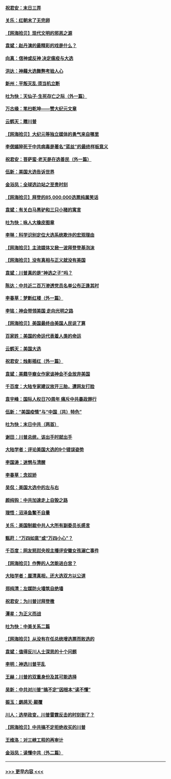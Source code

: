 #### [祝君安：末日三弄](../pages/nsc993/n12635324.md?t=12211702) 
#### [关乐：红朝末了无完卵](../pages/nsc993/n12635315.md?t=12211702) 
#### [【网海拾贝】现代文明的邪恶之源](../pages/nsc993/n12634425.md?t=12211702) 
#### [袁斌：赵丹演的最精彩的戏是什么？](../pages/nsc993/n12633316.md?t=12211702) 
#### [向真：信神或反神 决定瘟疫与大选](../pages/nsc993/n12632710.md?t=12211702) 
#### [洪达：神藉大选舞弊考验人心](../pages/nsc993/n12631962.md?t=12211702) 
#### [新州：平叛灭乱  须当机立断](../pages/nsc993/n12631946.md?t=12211702) 
#### [吐为快：天仙子‧生死存亡之际（外一篇）](../pages/nsc993/n12631927.md?t=12211702) 
#### [万古缘：笔扫乾坤——赞大纪元文章](../pages/nsc993/n12631922.md?t=12211702) 
#### [云鹤天：赠川普](../pages/nsc993/n12631823.md?t=12211702) 
#### [【网海拾贝】大纪元等独立媒体的勇气来自哪里](../pages/nsc993/n12629961.md?t=12211702) 
#### [李偲嫣猝死于中共病毒是著名“蓝丝”的最终样板意义](../pages/nsc993/n12628812.md?t=12211702) 
#### [祝君安：菩萨蛮·老天是在选善民（外一篇）](../pages/nsc993/n12628793.md?t=12211702) 
#### [伍新：美国大选告诉世界](../pages/nsc993/n12628768.md?t=12211702) 
#### [金浴凤：全球选边站之至贵时刻](../pages/nsc993/n12627318.md?t=12211702) 
#### [【网海拾贝】拜登的85,000,000选票纯属笑话](../pages/nsc993/n12626569.md?t=12211702) 
#### [袁斌：有关白马黑驴和三只小猪的寓言](../pages/nsc993/n12626198.md?t=12211702) 
#### [吐为快：咏人大橡皮图章](../pages/nsc993/n12624470.md?t=12211702) 
#### [李琳：科学识别定位大选系统欺诈的宏观理由](../pages/nsc993/n12624340.md?t=12211702) 
#### [【网海拾贝】主流媒体又掀一波拜登登基泡沫](../pages/nsc993/n12624000.md?t=12211702) 
#### [【网海拾贝】没有真相与正义就没有美国](../pages/nsc993/n12621885.md?t=12211702) 
#### [袁斌：川普真的是“神选之子”吗？](../pages/nsc993/n12621749.md?t=12211702) 
#### [陈达：中共近二百万渗透党员名单公布正逢其时](../pages/nsc993/n12620870.md?t=12211702) 
#### [李春草：梦断红楼（外一篇）](../pages/nsc993/n12619122.md?t=12211702) 
#### [李铭：神会带领美国 走向光明之路](../pages/nsc993/n12618584.md?t=12211702) 
#### [【网海拾贝】美国最终由美国人民说了算](../pages/nsc993/n12617255.md?t=12211702) 
#### [百家姓：美国的命运代表着人类的命运](../pages/nsc993/n12615838.md?t=12211702) 
#### [云鹤天：美国大选](../pages/nsc993/n12615994.md?t=12211702) 
#### [祝君安：烛影摇红（外一篇）](../pages/nsc993/n12615975.md?t=12211702) 
#### [袁斌：美籍华裔女作家谈神会不会放弃美国](../pages/nsc993/n12615263.md?t=12211702) 
#### [千百度：大陆专家建议放开三胎，遭网友打脸](../pages/nsc993/n12614456.md?t=12211702) 
#### [袁宇峰：国际人权日70周年 痛斥中共暴政罪行](../pages/nsc993/n12611965.md?t=12211702) 
#### [伍新：“美国疫情”与“中国（共）特色”](../pages/nsc993/n12611463.md?t=12211702) 
#### [吐为快：末日中共（两首）](../pages/nsc993/n12611461.md?t=12211702) 
#### [谢田：川普总统，该出手时就出手](../pages/nsc993/n12610905.md?t=12211702) 
#### [大陆学者：评论美国大选的9个错误姿势](../pages/nsc993/n12609586.md?t=12211702) 
#### [李国涛：迷惘与清醒](../pages/nsc993/n12607532.md?t=12211702) 
#### [李春草：念奴娇](../pages/nsc993/n12607083.md?t=12211702) 
#### [吴侃：美国大选中的左与右](../pages/nsc993/n12607054.md?t=12211702) 
#### [颜纯钩：中共加速走上自毁之路](../pages/nsc993/n12606473.md?t=12211702) 
#### [理悟：沼泽鱼鳖不自量](../pages/nsc993/n12606454.md?t=12211702) 
#### [关乐：美国制裁中共人大所有副委员长感言](../pages/nsc993/n12606442.md?t=12211702) 
#### [甄莳：“万四如意”或“万四小心”？](../pages/nsc993/n12606091.md?t=12211702) 
#### [千百度：网友怒怼央视主播评安徽女孩溺亡事件](../pages/nsc993/n12605370.md?t=12211702) 
#### [【网海拾贝】作弊的人怎能进白宫？](../pages/nsc993/n12603546.md?t=12211702) 
#### [大陆学者：厘清真相，还大选双方以公道](../pages/nsc993/n12603475.md?t=12211702) 
#### [郑纯清：左媒防火墙筑自绝墙](../pages/nsc993/n12602226.md?t=12211702) 
#### [祝君安：为川普讨拜登檄](../pages/nsc993/n12602199.md?t=12211702) 
#### [潭星：为正义而战](../pages/nsc993/n12600926.md?t=12211702) 
#### [吐为快：中美关系二篇](../pages/nsc993/n12600908.md?t=12211702) 
#### [【网海拾贝】从没有在任总统增选票而败选的](../pages/nsc993/n12600435.md?t=12211702) 
#### [袁斌：值得反川人士深思的十个问题](../pages/nsc993/n12600332.md?t=12211702) 
#### [李明：神选川普平乱](../pages/nsc993/n12599751.md?t=12211702) 
#### [王赫：川普的双重身份及其可能选择](../pages/nsc993/n12599723.md?t=12211702) 
#### [吴新：中共对川普“搞不定”因根本“读不懂”](../pages/nsc993/n12599502.md?t=12211702) 
#### [振玉：鹧鸪天‧颠覆](../pages/nsc993/n12599494.md?t=12211702) 
#### [川人：选举政变，川普雷霆反击的时刻到了？](../pages/nsc993/n12599291.md?t=12211702) 
#### [【网海拾贝】中共搞不定拒绝收买的川普](../pages/nsc993/n12598955.md?t=12211702) 
#### [王维洛：对三峡工程的再审计](../pages/nsc993/n12598436.md?t=12211702) 
#### [金浴凤：读懂中共（外二篇）](../pages/nsc993/n12597943.md?t=12211702) 

----
#### [ >>> 更早内容 <<< ](../indexes/nsc993-earlier.md)
